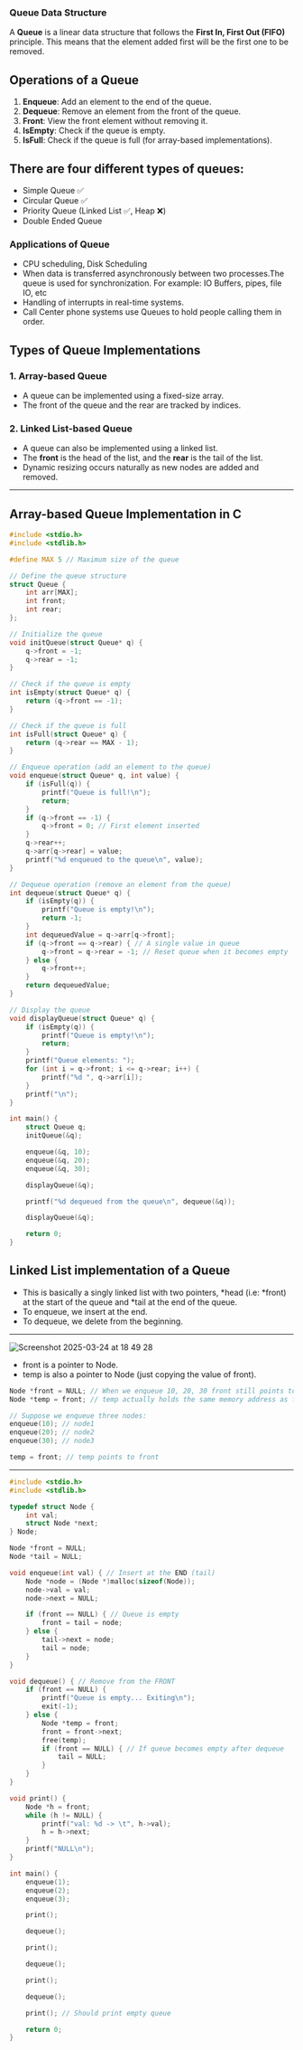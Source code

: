 ### Queue Data Structure

A **Queue** is a linear data structure that follows the **First In, First Out (FIFO)** principle. This means that the element added first will be the first one to be removed.

## Operations of a Queue
1. **Enqueue**: Add an element to the end of the queue.
2. **Dequeue**: Remove an element from the front of the queue.
3. **Front**: View the front element without removing it.
4. **IsEmpty**: Check if the queue is empty.
5. **IsFull**: Check if the queue is full (for array-based implementations).

## There are four different types of queues:

- Simple Queue ✅
- Circular Queue ✅ 
- Priority Queue (Linked List ✅, Heap ❌)
- Double Ended Queue


### Applications of Queue

- CPU scheduling, Disk Scheduling
- When data is transferred asynchronously between two processes.The queue is used for synchronization. For example: IO Buffers, pipes, file IO, etc
- Handling of interrupts in real-time systems.
- Call Center phone systems use Queues to hold people calling them in order.

## Types of Queue Implementations

### 1. **Array-based Queue**
- A queue can be implemented using a fixed-size array.
- The front of the queue and the rear are tracked by indices.

### 2. **Linked List-based Queue**
- A queue can also be implemented using a linked list.
- The **front** is the head of the list, and the **rear** is the tail of the list.
- Dynamic resizing occurs naturally as new nodes are added and removed.

---

## Array-based Queue Implementation in C

```c
#include <stdio.h>
#include <stdlib.h>

#define MAX 5 // Maximum size of the queue

// Define the queue structure
struct Queue {
    int arr[MAX];
    int front;
    int rear;
};

// Initialize the queue
void initQueue(struct Queue* q) {
    q->front = -1;
    q->rear = -1;
}

// Check if the queue is empty
int isEmpty(struct Queue* q) {
    return (q->front == -1);
}

// Check if the queue is full
int isFull(struct Queue* q) {
    return (q->rear == MAX - 1);
}

// Enqueue operation (add an element to the queue)
void enqueue(struct Queue* q, int value) {
    if (isFull(q)) {
        printf("Queue is full!\n");
        return;
    }
    if (q->front == -1) {
        q->front = 0; // First element inserted
    }
    q->rear++;
    q->arr[q->rear] = value;
    printf("%d enqueued to the queue\n", value);
}

// Dequeue operation (remove an element from the queue)
int dequeue(struct Queue* q) {
    if (isEmpty(q)) {
        printf("Queue is empty!\n");
        return -1;
    }
    int dequeuedValue = q->arr[q->front];
    if (q->front == q->rear) { // A single value in queue
        q->front = q->rear = -1; // Reset queue when it becomes empty
    } else {
        q->front++;
    }
    return dequeuedValue;
}

// Display the queue
void displayQueue(struct Queue* q) {
    if (isEmpty(q)) {
        printf("Queue is empty!\n");
        return;
    }
    printf("Queue elements: ");
    for (int i = q->front; i <= q->rear; i++) {
        printf("%d ", q->arr[i]);
    }
    printf("\n");
}

int main() {
    struct Queue q;
    initQueue(&q);

    enqueue(&q, 10);
    enqueue(&q, 20);
    enqueue(&q, 30);

    displayQueue(&q);

    printf("%d dequeued from the queue\n", dequeue(&q));

    displayQueue(&q);

    return 0;
}
```

## Linked List implementation of a Queue
- This is basically a singly linked list with two pointers, *head (i.e: *front) at the start of the queue and *tail at the end of the queue.
- To enqueue, we insert at the end.
- To dequeue, we delete from the beginning.
---
![Screenshot 2025-03-24 at 18 49 28](https://github.com/user-attachments/assets/81829387-bf39-477f-bded-addb83ad7900)

- front is a pointer to Node.
- temp is also a pointer to Node (just copying the value of front).

```c
Node *front = NULL; // When we enqueue 10, 20, 30 front still points to 10.
Node *temp = front; // temp actually holds the same memory address as front

// Suppose we enqueue three nodes:
enqueue(10); // node1
enqueue(20); // node2
enqueue(30); // node3

temp = front; // temp points to front

```
---
```c
#include <stdio.h>
#include <stdlib.h>

typedef struct Node {
    int val;
    struct Node *next;
} Node;

Node *front = NULL;
Node *tail = NULL;

void enqueue(int val) { // Insert at the END (tail)
    Node *node = (Node *)malloc(sizeof(Node));
    node->val = val;
    node->next = NULL;

    if (front == NULL) { // Queue is empty
        front = tail = node;
    } else {
        tail->next = node;
        tail = node;
    }
}

void dequeue() { // Remove from the FRONT
    if (front == NULL) {
        printf("Queue is empty... Exiting\n");
        exit(-1);
    } else {
        Node *temp = front;
        front = front->next;
        free(temp);
        if (front == NULL) { // If queue becomes empty after dequeue
            tail = NULL;
        }
    }
}

void print() {
    Node *h = front;
    while (h != NULL) {
        printf("val: %d -> \t", h->val);
        h = h->next;
    }
    printf("NULL\n");
}

int main() {
    enqueue(1);
    enqueue(2);
    enqueue(3);

    print();

    dequeue();

    print();

    dequeue();

    print();

    dequeue();

    print(); // Should print empty queue

    return 0;
}
```
